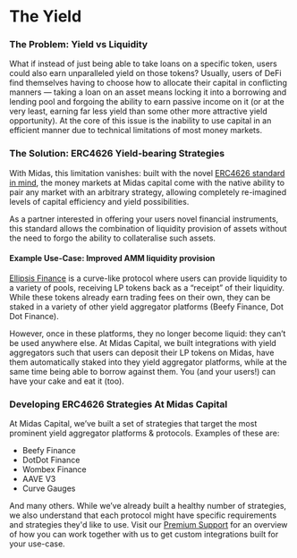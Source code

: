 # The Yield

### The Problem: Yield vs Liquidity

What if instead of just being able to take loans on a specific token, users could also earn unparalleled yield on those tokens? Usually, users of DeFi find themselves having to choose how to allocate their capital in conflicting manners — taking a loan on an asset means locking it into a borrowing and lending pool and forgoing the ability to earn passive income on it (or at the very least, earning far less yield than some other more attractive yield opportunity). At the core of this issue is the inability to use capital in an efficient manner due to technical limitations of most money markets.

### The Solution: ERC4626 Yield-bearing Strategies

With Midas, this limitation vanishes: built with the novel [ERC4626 standard in mind](https://medium.com/midas-capital/an-introduction-to-the-erc-4626-tokenized-vault-standard-with-infographic-cd814c00201f), the money markets at Midas capital come with the native ability to pair any market with an arbitrary strategy, allowing completely re-imagined levels of capital efficiency and yield possibilities.

As a partner interested in offering your users novel financial instruments, this standard allows the combination of liquidity provision of assets without the need to forgo the ability to collateralise such assets.

#### **Example Use-Case: Improved AMM liquidity provision**

[Ellipsis Finance](https://ellipsis.finance/) is a curve-like protocol where users can provide liquidity to a variety of pools, receiving LP tokens back as a “receipt” of their liquidity. While these tokens already earn trading fees on their own, they can be staked in a variety of other yield aggregator platforms (Beefy Finance, Dot Dot Finance).

However, once in these platforms, they no longer become liquid: they can’t be used anywhere else. At Midas Capital, we built integrations with yield aggregators such that users can deposit their LP tokens on Midas, have them automatically staked into they yield aggregator platforms, while at the same time being able to borrow against them. You (and your users!) can have your cake and eat it (too).

### Developing ERC4626 Strategies At Midas Capital

At Midas Capital, we’ve built a set of strategies that target the most prominent yield aggregator platforms & protocols. Examples of these are:

* Beefy Finance
* DotDot Finance
* Wombex Finance
* AAVE V3
* Curve Gauges

And many others. While we’ve already built a healthy number of strategies, we also understand that each protocol might have specific requirements and strategies they'd like to use. Visit our [Premium Support](../slas-and-premium-support.md) for an overview of how you can work together with us to get custom integrations built for your use-case.&#x20;

